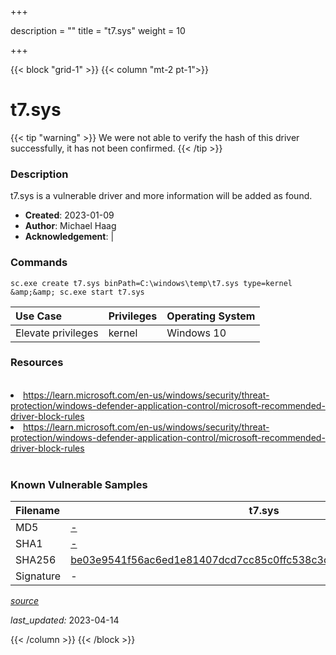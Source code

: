 +++

description = ""
title = "t7.sys"
weight = 10

+++


{{< block "grid-1" >}}
{{< column "mt-2 pt-1">}}


# t7.sys 


{{< tip "warning" >}}
We were not able to verify the hash of this driver successfully, it has not been confirmed.
{{< /tip >}}


### Description

t7.sys is a vulnerable driver and more information will be added as found.

- **Created**: 2023-01-09
- **Author**: Michael Haag
- **Acknowledgement**:  | [](https://twitter.com/)

### Commands

```
sc.exe create t7.sys binPath=C:\windows\temp\t7.sys type=kernel &amp;&amp; sc.exe start t7.sys
```

| Use Case | Privileges | Operating System | 
|:---- | ---- | ---- |
| Elevate privileges | kernel | Windows 10 |

### Resources
<br>
<li><a href=" https://learn.microsoft.com/en-us/windows/security/threat-protection/windows-defender-application-control/microsoft-recommended-driver-block-rules"> https://learn.microsoft.com/en-us/windows/security/threat-protection/windows-defender-application-control/microsoft-recommended-driver-block-rules</a></li>
<li><a href="https://learn.microsoft.com/en-us/windows/security/threat-protection/windows-defender-application-control/microsoft-recommended-driver-block-rules">https://learn.microsoft.com/en-us/windows/security/threat-protection/windows-defender-application-control/microsoft-recommended-driver-block-rules</a></li>
<br>

### Known Vulnerable Samples

| Filename | t7.sys |
|:---- | ---- | 
| MD5 | <a href="https://www.virustotal.com/gui/file/-">-</a> |
| SHA1 | <a href="https://www.virustotal.com/gui/file/-">-</a> |
| SHA256 | <a href="https://www.virustotal.com/gui/file/be03e9541f56ac6ed1e81407dcd7cc85c0ffc538c3c2c2c8a9c747edbcf13100">be03e9541f56ac6ed1e81407dcd7cc85c0ffc538c3c2c2c8a9c747edbcf13100</a> |
| Signature | -   |


[*source*](https://github.com/magicsword-io/LOLDrivers/tree/main/yaml/t7.yaml)

*last_updated:* 2023-04-14








{{< /column >}}
{{< /block >}}

